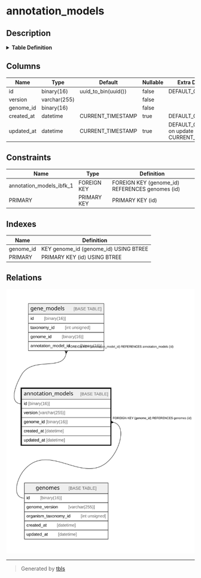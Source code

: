 # annotation_models

## Description

<details>
<summary><strong>Table Definition</strong></summary>

```sql
CREATE TABLE `annotation_models` (
  `id` binary(16) NOT NULL DEFAULT (uuid_to_bin(uuid())),
  `version` varchar(255) NOT NULL,
  `genome_id` binary(16) NOT NULL,
  `created_at` datetime DEFAULT CURRENT_TIMESTAMP,
  `updated_at` datetime DEFAULT CURRENT_TIMESTAMP ON UPDATE CURRENT_TIMESTAMP,
  PRIMARY KEY (`id`),
  KEY `genome_id` (`genome_id`),
  CONSTRAINT `annotation_models_ibfk_1` FOREIGN KEY (`genome_id`) REFERENCES `genomes` (`id`)
) ENGINE=InnoDB DEFAULT CHARSET=utf8mb4 COLLATE=utf8mb4_0900_ai_ci
```

</details>

## Columns

| Name       | Type         | Default             | Nullable | Extra Definition                              | Children                      | Parents               | Comment |
| ---------- | ------------ | ------------------- | -------- | --------------------------------------------- | ----------------------------- | --------------------- | ------- |
| id         | binary(16)   | uuid_to_bin(uuid()) | false    | DEFAULT_GENERATED                             | [gene_models](gene_models.md) |                       |         |
| version    | varchar(255) |                     | false    |                                               |                               |                       |         |
| genome_id  | binary(16)   |                     | false    |                                               |                               | [genomes](genomes.md) |         |
| created_at | datetime     | CURRENT_TIMESTAMP   | true     | DEFAULT_GENERATED                             |                               |                       |         |
| updated_at | datetime     | CURRENT_TIMESTAMP   | true     | DEFAULT_GENERATED on update CURRENT_TIMESTAMP |                               |                       |         |

## Constraints

| Name                     | Type        | Definition                                      |
| ------------------------ | ----------- | ----------------------------------------------- |
| annotation_models_ibfk_1 | FOREIGN KEY | FOREIGN KEY (genome_id) REFERENCES genomes (id) |
| PRIMARY                  | PRIMARY KEY | PRIMARY KEY (id)                                |

## Indexes

| Name      | Definition                            |
| --------- | ------------------------------------- |
| genome_id | KEY genome_id (genome_id) USING BTREE |
| PRIMARY   | PRIMARY KEY (id) USING BTREE          |

## Relations

![er](annotation_models.svg)

---

> Generated by [tbls](https://github.com/k1LoW/tbls)
